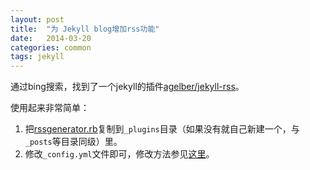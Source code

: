 ```yaml
---
layout: post
title:  "为 Jekyll blog增加rss功能"
date:   2014-03-20
categories: common
tags: jekyll
---
```


通过bing搜索，找到了一个jekyll的插件[agelber/jekyll-rss](https://github.com/agelber/jekyll-rss)。

使用起来非常简单：

1. 把[rssgenerator.rb](https://github.com/agelber/jekyll-rss/blob/master/rssgenerator.rb)复制到`_plugins`目录（如果没有就自己新建一个，与`_posts`等目录同级）里。
2. 修改`_config.yml`文件即可，修改方法参见[这里](https://github.com/agelber/jekyll-rss#usage)。
